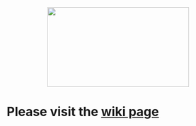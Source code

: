 <br>
<br>

<p align="center">
  <img width="320" height="180" src="https://i.ytimg.com/vi/nrxqRUEaY2c/mqdefault.jpg">
</p>

# Please visit the [wiki page](https://github.com/Tanguay-Lab/Manuscripts/wiki)
